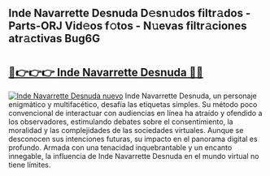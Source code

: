 ## Inde Navarrette Desnuda D𝚎sn𝚞dos filtr𝚊dos - Parts-ORJ Vid𝚎os f𝚘tos - N𝚞evas filtr𝚊ciones atr𝚊ctivas Bug6G

# <h2><a href="http://mba835b.tromn.icu/?c=Inde+Navarrette+Desnuda">🔗👉👉👉 Inde Navarrette Desnuda 🔗🔗</a></h2>

[![Inde Navarrette Desnuda nuevo](https://i.imgur.com/pEAQMta.gif)](http://mba835b.tromn.icu/?c=Inde+Navarrette+Desnuda)
Inde Navarrette Desnuda, un personaje enigmático y multifacético, desafía las etiquetas simples. Su método poco convencional de interactuar con audiencias en línea ha atraído y ofendido a los observadores, estimulando debates sobre el consentimiento, la moralidad y las complejidades de las sociedades virtuales. Aunque se desconocen sus intenciones futuras, su impacto en el panorama digital es profundo. Armada con una tenacidad inquebrantable y un encanto innegable, la influencia de Inde Navarrette Desnuda en el mundo virtual no tiene límites.
